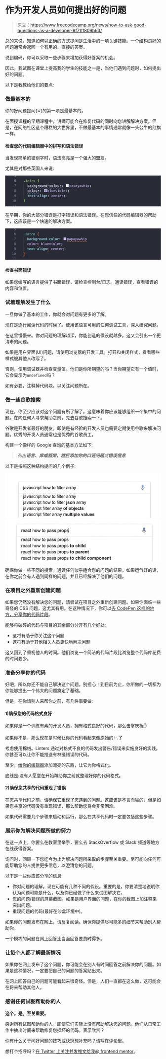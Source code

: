 # 作为开发人员如何提出好的问题

> 原文：<https://www.freecodecamp.org/news/how-to-ask-good-questions-as-a-developer-9f71ff809b63/>

总的来说，知道如何以正确的方式提问是生活中的一项关键技能。一个结构良好的问题通常会返回一个有用的、直接的答案。

说到编码，你可以采取一些步骤来增加获得好答案的机会。

因此，我试图在课堂上提高我的学生的技能之一是，当他们遇到问题时，如何提出好的问题。

以下是我教给他们的要点:

### 做最基本的

你的好问题提问(⚔️)的第一项是最基本的。

在面授课程的早期课程中，讲师可能会在修复代码的同时向您讲解解决方案。但是，在网络社区这个糟糕的大世界里，不做最基本的事情通常就像一头公牛的红旗一样。

#### 检查您的代码编辑器中的拼写和语法错误

当发现简单的错别字时，语法高亮是一个强大的盟友。

尤其是对那些英国人来说:

![itVrZivVi7i7gzbizlk7rgs0F9yHsMB8AQ7f](img/873751cb69c91cd88806854692f404cf.png)

在早期，你的大部分错误是打字错误和语法错误。在您信任的代码编辑器的帮助下，这应该是一个快速的解决方案。

![zUW2KkhtLKP3xX6blY3mlxguXzXVBTPvy6gp](img/12045e46ba4139bfc8b138601e508f2d.png)

#### 检查书面错误

如果您编写的语言提供了书面错误，请检查控制台/日志。通读错误，查看错误的内容和位置。

### 试着理解发生了什么

一旦你做了基本的工作，你就会对问题有更多的了解。

现在是逐行阅读代码的时候了。使用该语言可用的任何调试工具，深入研究问题。

在这里慢慢来。你对问题的理解越深，你能创造的假设就越多。这又会引出一个更清晰的问题。

如果是用户界面(UI)问题，请使用浏览器的开发工具。打开和关闭样式，看看哪些样式被其他人改写了。

否则，使用调试器并检查变量值。他们是你所期望的吗？当你期望它有一个值时，它会显示为`undefined`吗？

如有必要，注释掉代码块，以关注问题所在。

### 做一些谷歌搜索

现在，你至少应该对这个问题有所了解了。这意味着你应该能够组织一个集中的问题。在向任何人寻求帮助之前，先去谷歌搜索一下。

谷歌是开发者最好的朋友。即使是有经验的开发人员也需要定期使用谷歌来解决问题。优秀的开发人员通常也是优秀的谷歌员工。

构建一个像样的 Google 查询的基本方法如下:

> *列出**语言、库或框架，**然后添加你的**口语问题**或**错误信息***

以下是按照这种结构提问的几个例子:

![rUErT38YwW7ykaZMUDySxl4wulnW7VXNEKWM](img/df0ae383d0f42241066ec85cda8aeda8.png)![0jqfePCCkFw53Z1FmwKMZGpmwimRSiMc1hu-](img/f4451600acb4ab48e015b4dba1421804.png)

确保你做一些不同的搜索。通读任何似乎适合您的问题的结果。如果运气好的话，在你之前会有人遇到同样的问题，并且已经解决了他们的问题。

### 在项目之外重新创建问题

如果您仍然没有解决您的问题，请尝试在项目之外重新创建问题。如果你面临一些奇怪的 CSS 问题，这尤其有用。在这种情况下，你可以[去 CodePen 这样的地方，分享你的代码片段](https://codepen.io/)。

能够将破碎的代码与项目的其余部分分开有几个好处:

*   这将有助于你关注这个问题
*   这将有助于其他相关人员更快地解决问题

这又回到了重视他人的时间。他们浏览一个简洁的代码片段比浏览整个代码库花费的时间要少。

### 准备分享你的代码

好吧，所以你还不能自己解决这个问题。别担心！到目前为止，你所做的一切都为你能够提出一个伟大的问题奠定了基础。

但是，在你请别人来帮你之前，有几件事要做:

#### 1)确保您的代码格式良好

如果你是一个训练有素的开发人员，拥有格式良好的代码，那么击掌庆祝✋

如果你不是，那么现在是时候让你的代码看起来像原始的✨.了

考虑使用棉绒。Linters 通过对格式不良的代码发出警告/错误来实施良好的实践。你甚至可以让你不能推送有林挺错误的代码。

至少，[给你的编辑器](https://prettier.io/)添加漂亮的东西，让它为你格式化。

底线是:没有人愿意在开始帮助你之前就整理好你的代码格式。

#### 2)确保您共享的代码重现了错误

在您共享代码之前，请确保它重现了您遇到的问题。这应该是不言而喻的，但是如果您共享的代码没有重现错误，那么帮助您将会非常困难。

如果代码需要几个步骤来启动和运行，那么在共享代码时一定要包括这些步骤。

### 展示你为解决问题所做的努力

在这一点上，你要么在教室里举手，要么去 StackOverflow 或 Slack 频道等地方在线获得答案。

询问时，回顾一下您迄今为止为解决问题所采取的步骤至关重要。尽可能向任何可能帮助您的人提供更多信息，以澄清您的问题。

以下是一些你应该分享的信息:

*   你对问题的理解。现在可能有几种不同的假设。重要的是，你要清楚地说明你认为问题可能是什么，以及你已经做了什么来试图解决它。
*   您的问题/错误的屏幕截图。如果是用户界面的问题，在你的截图上加注释来突出问题。
*   重现问题的代码(最好在沙盒环境中)。

如果你的问题发布在网上，请反复阅读。确保你提供尽可能多的细节来帮助别人帮助你。

一个模糊的问题在网上回答比当面回答要费时得多。

### 让每个人都了解最新情况

如果你在网上发布了这个问题，你可能会在别人有时间回答之前解决你的问题。如果是这种情况，一定要把自己的问题的答案贴出来。

在网上回答自己的问题可能看起来很奇怪。但是，人们一直都在这么做，这可能会在将来帮助其他人。

### 感谢任何试图帮助你的人

**这个。是。至关重要。**

感谢所有试图帮助你的人。即使它们实际上没有帮助解决您的问题。他们从日常工作中抽出时间来帮助修复您损坏的代码。表示欣赏？

你有什么关于问好问题的技巧或诀窍想补充吗？请写在评论里。

想打个招呼吗？[在 Twitter 上关注并发推文给我@ frontend mentor](https://twitter.com/frontendmentor)。